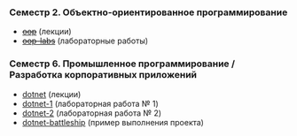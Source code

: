### Семестр 2. Объектно-ориентированное программирование

- [~~oop~~](../../../oop) (лекции)
- [~~oop-labs~~](../../../oop-labs) (лабораторные работы)

### Семестр 6. Промышленное программирование / Разработка корпоративных приложений

- [dotnet](../../../dotnet) (лекции)
- [dotnet-1](../../../dotnet-1) (лабораторная работа № 1)
- [dotnet-2](../../../dotnet-2) (лабораторная работа № 2)
- [dotnet-battleship](../../../dotnet-battleship) (пример выполнения проекта)
